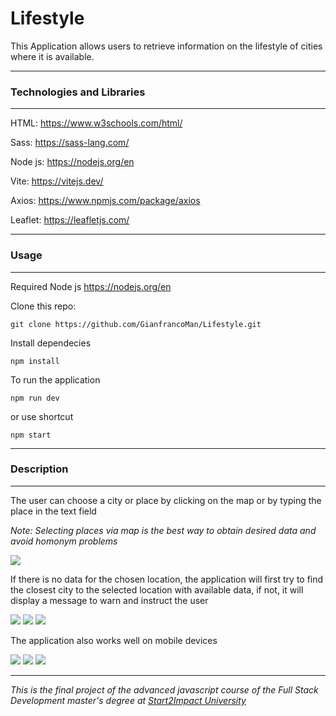 # Lifestyle
This Application allows users to retrieve information on the lifestyle of cities where it is available.

--------------------

### Technologies and Libraries

----------------
HTML: https://www.w3schools.com/html/

Sass: https://sass-lang.com/

Node js: https://nodejs.org/en

Vite: https://vitejs.dev/

Axios:  https://www.npmjs.com/package/axios

Leaflet: https://leafletjs.com/

-------------------------

### Usage
-----------------
Required Node js https://nodejs.org/en

Clone this repo:

    git clone https://github.com/GianfrancoMan/Lifestyle.git

Install dependecies

    npm install

To run the application

    npm run dev
    
or use shortcut
   
    npm start
    
------------------------

### Description

--------------------

The user can choose a city or place by clicking on the map or by typing the place in the text field

*Note: Selecting places via map is the best way to obtain desired data and avoid homonym problems*

![](https://i.ibb.co/RQvhFr0/map-miniature.png)

If there is no data for the chosen location, the application will first try to find the closest city to the selected location with available data, if not, it will display a message to warn and instruct the user

![](https://i.ibb.co/CwrPLhz/data-miniature.png) ![](https://i.ibb.co/Lp3Y54X/msg1-miniature.png) ![](https://i.ibb.co/Jr2WRbx/msg2-miniature.png)

The application also works well on mobile devices

![](https://i.ibb.co/TBPZnY6/mob1-miniaure.png) ![](https://i.ibb.co/Zmk3zFR/mob2-miniature.png)  ![](https://i.ibb.co/4ZhfjSh/mob3-miniature.png)

---------------
*This is the final project of the advanced javascript course of the Full Stack Development master's degree at [Start2Impact University](https://www.start2impact.it/)*

